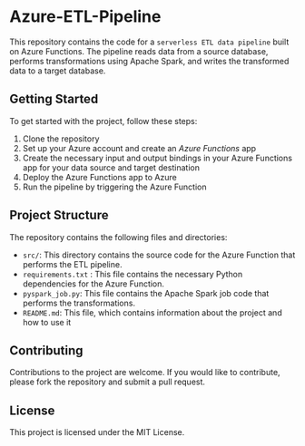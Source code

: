 # Azure-ETL-Pipeline

This repository contains the code for a `serverless ETL data pipeline` built on Azure Functions. The pipeline reads data from a source database, performs transformations using Apache Spark, and writes the transformed data to a target database.

## Getting Started

To get started with the project, follow these steps:

1. Clone the repository
2. Set up your Azure account and create an *Azure Functions* app
3. Create the necessary input and output bindings in your Azure Functions app for your data source and target destination
4. Deploy the Azure Functions app to Azure
5. Run the pipeline by triggering the Azure Function

## Project Structure

The repository contains the following files and directories:

* `src/`: This directory contains the source code for the Azure Function that performs the ETL pipeline.
* `requirements.txt` : This file contains the necessary Python dependencies for the Azure Function.
* `pyspark_job.py`: This file contains the Apache Spark job code that performs the transformations.
* `README.md`: This file, which contains information about the project and how to use it

## Contributing

Contributions to the project are welcome. If you would like to contribute, please fork the repository and submit a pull request.

## License

This project is licensed under the MIT License.
